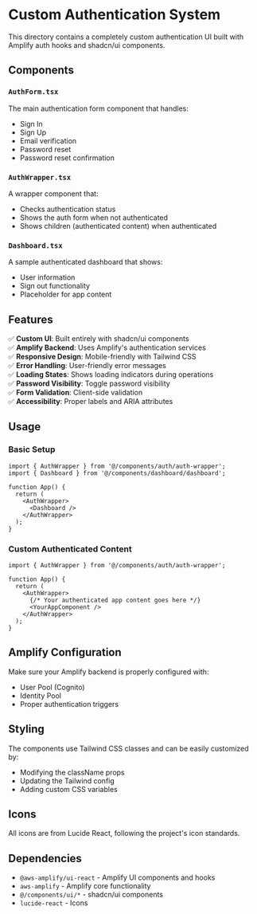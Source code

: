 # Custom Authentication System

This directory contains a completely custom authentication UI built with Amplify auth hooks and shadcn/ui components.

## Components

### `AuthForm.tsx`
The main authentication form component that handles:
- Sign In
- Sign Up
- Email verification
- Password reset
- Password reset confirmation

### `AuthWrapper.tsx`
A wrapper component that:
- Checks authentication status
- Shows the auth form when not authenticated
- Shows children (authenticated content) when authenticated

### `Dashboard.tsx`
A sample authenticated dashboard that shows:
- User information
- Sign out functionality
- Placeholder for app content

## Features

✅ **Custom UI**: Built entirely with shadcn/ui components  
✅ **Amplify Backend**: Uses Amplify's authentication services  
✅ **Responsive Design**: Mobile-friendly with Tailwind CSS  
✅ **Error Handling**: User-friendly error messages  
✅ **Loading States**: Shows loading indicators during operations  
✅ **Password Visibility**: Toggle password visibility  
✅ **Form Validation**: Client-side validation  
✅ **Accessibility**: Proper labels and ARIA attributes  

## Usage

### Basic Setup
```tsx
import { AuthWrapper } from '@/components/auth/auth-wrapper';
import { Dashboard } from '@/components/dashboard/dashboard';

function App() {
  return (
    <AuthWrapper>
      <Dashboard />
    </AuthWrapper>
  );
}
```

### Custom Authenticated Content
```tsx
import { AuthWrapper } from '@/components/auth/auth-wrapper';

function App() {
  return (
    <AuthWrapper>
      {/* Your authenticated app content goes here */}
      <YourAppComponent />
    </AuthWrapper>
  );
}
```

## Amplify Configuration

Make sure your Amplify backend is properly configured with:
- User Pool (Cognito)
- Identity Pool
- Proper authentication triggers

## Styling

The components use Tailwind CSS classes and can be easily customized by:
- Modifying the className props
- Updating the Tailwind config
- Adding custom CSS variables

## Icons

All icons are from Lucide React, following the project's icon standards.

## Dependencies

- `@aws-amplify/ui-react` - Amplify UI components and hooks
- `aws-amplify` - Amplify core functionality
- `@/components/ui/*` - shadcn/ui components
- `lucide-react` - Icons 